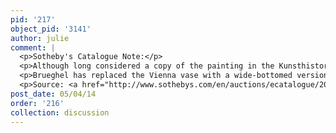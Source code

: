 ```yaml
---
pid: '217'
object_pid: '3141'
author: julie
comment: |
  <p>Sotheby's Catalogue Note:</p>
  <p>Although long considered a copy of the painting in the Kunsthistorisches Vienna (fig. 1), which Ertz dated to circa 1607, the Art Institute of Chicago's recent decision to sell this painting for the benefit of their acquisition fund has precipitated further study and reappraisal. The painting was inspected in the original in May 2012 by Drs. Fred G. Meijer of the Rijksbureau voor Kunsthistorische Documentatie in The Hague: Drs. Meijer has noted the excellent quality of, in particular, the irises and the tulips, which he considers too advanced in technique for a copyist and stylistically very similar to other works of the same date by Brueghel to which the panel is related, such as those in Vienna and Prague. From a technical point of view, Drs. Meijer views the very particular degradation of pigments as typical of Jan's flower still lifes from this date as, too, he does the composition which, with the removal of the two extensions at each margin, would see the blooms brought right up to the edge of the picture plane. The visible changes the artist has made to the vase further argue against Ertz's summation. Thus the type of composition, which dates to circa 1605-10, the very high quality of the execution of certain flowers, together with other aforementioned technical elements argue strongly for the authorship of Jan Brueghel the Elder himself in the years prior to 1610, which is to say prior to the arrival in the studio of his son Jan Brueghel the Younger, to whom some scholars had previously attributed the painting. Drs. Meijer has however pointed to several weaker areas of execution, such as the white rose in the centre, which he feels denote the collaboration of an assistant in the studio.  </p>
  <p>Brueghel has replaced the Vienna vase with a wide-bottomed version and removed the coin and ring from the lower right. Every other flower from the Vienna panel is replicated, though in a different position and in many cases with subtle changes of disposition. Brueghel has added a cabbage white and other insects, while removing others. He has elongated the earlier composition in Vienna and used a considerably larger panel (the Vienna panel measures 51 by 40 cm.) so that there is now an explosion of space between each bloom. This is particularly noticeable around the edges and towards the apex of the bouquet. Drs. Meijer has said that such elongation argues for a dating nearer 1610 than 1605.</p>
  <p>Source: <a href="http://www.sothebys.com/en/auctions/ecatalogue/2012/old-master-british-paintings-evening-sale/lot.14.html">http://www.sothebys.com/en/auctions/ecatalogue/2012/old-master-british-p...</a></p>
post_date: 05/04/14
order: '216'
collection: discussion
---
```

